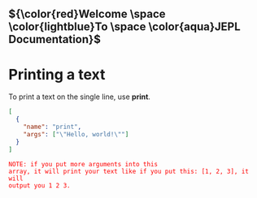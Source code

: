 ## ${\color{red}Welcome \space \color{lightblue}To \space \color{aqua}JEPL Documentation}$
# Printing a text
To print a text on the single line, use <b>print</b>.<br>
```json
[
  {
    "name": "print",
    "args": ["\"Hello, world!\""]
  }
]
```
<code style="color : red">NOTE: if you put more arguments into this array, it will print your text like if you put this: [1, 2, 3], it will output you 1 2 3.</code>
